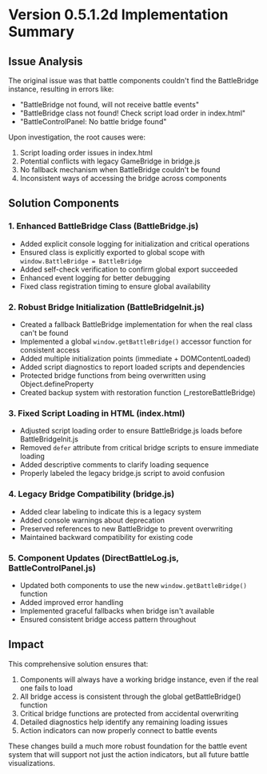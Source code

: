 # Version 0.5.1.2d Implementation Summary

## Issue Analysis

The original issue was that battle components couldn't find the BattleBridge instance, resulting in errors like:
- "BattleBridge not found, will not receive battle events"
- "BattleBridge class not found! Check script load order in index.html"
- "BattleControlPanel: No battle bridge found"

Upon investigation, the root causes were:
1. Script loading order issues in index.html
2. Potential conflicts with legacy GameBridge in bridge.js
3. No fallback mechanism when BattleBridge couldn't be found
4. Inconsistent ways of accessing the bridge across components

## Solution Components

### 1. Enhanced BattleBridge Class (BattleBridge.js)

- Added explicit console logging for initialization and critical operations
- Ensured class is explicitly exported to global scope with `window.BattleBridge = BattleBridge`
- Added self-check verification to confirm global export succeeded
- Enhanced event logging for better debugging
- Fixed class registration timing to ensure global availability

### 2. Robust Bridge Initialization (BattleBridgeInit.js)

- Created a fallback BattleBridge implementation for when the real class can't be found
- Implemented a global `window.getBattleBridge()` accessor function for consistent access
- Added multiple initialization points (immediate + DOMContentLoaded)
- Added script diagnostics to report loaded scripts and dependencies
- Protected bridge functions from being overwritten using Object.defineProperty
- Created backup system with restoration function (_restoreBattleBridge)

### 3. Fixed Script Loading in HTML (index.html)

- Adjusted script loading order to ensure BattleBridge.js loads before BattleBridgeInit.js
- Removed `defer` attribute from critical bridge scripts to ensure immediate loading
- Added descriptive comments to clarify loading sequence
- Properly labeled the legacy bridge.js script to avoid confusion

### 4. Legacy Bridge Compatibility (bridge.js)

- Added clear labeling to indicate this is a legacy system
- Added console warnings about deprecation
- Preserved references to new BattleBridge to prevent overwriting
- Maintained backward compatibility for existing code

### 5. Component Updates (DirectBattleLog.js, BattleControlPanel.js)

- Updated both components to use the new `window.getBattleBridge()` function
- Added improved error handling
- Implemented graceful fallbacks when bridge isn't available
- Ensured consistent bridge access pattern throughout

## Impact

This comprehensive solution ensures that:

1. Components will always have a working bridge instance, even if the real one fails to load
2. All bridge access is consistent through the global getBattleBridge() function 
3. Critical bridge functions are protected from accidental overwriting
4. Detailed diagnostics help identify any remaining loading issues
5. Action indicators can now properly connect to battle events

These changes build a much more robust foundation for the battle event system that will support not just the action indicators, but all future battle visualizations.
